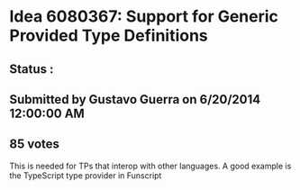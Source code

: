 # Idea 6080367: Support for Generic Provided Type Definitions #

## Status : 

## Submitted by Gustavo Guerra on 6/20/2014 12:00:00 AM

## 85 votes

This is needed for TPs that interop with other languages. A good example is the TypeScript type provider in Funscript

